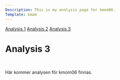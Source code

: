 ```yaml
---
Description: This is my analysis page for kmom06.
Template: kmom
---
```


<div class="kmom-nav kmom menu" id="my-nav">
<a href="javascript:void(0);" class="iconen" onclick="kmomNavbar()">
    <i class="fa fa-bars farg"></i>
</a>
<a href="01_colors">Analysis 1</a>
<a href="02_load">Analysis 2</a>
<a href="03_design_principles">Analysis 3</a>
</div>

<div class="kmom">
<h1>Analysis 3</h1>
<br>
<p>
Här kommer analysen för kmom06 finnas.
</p>
</div>